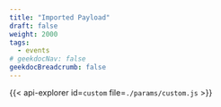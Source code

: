 ```yaml
---
title: "Imported Payload"
draft: false
weight: 2000
tags:
  - events
# geekdocNav: false
geekdocBreadcrumb: false
---
```


{{< api-explorer id=`custom` file=`./params/custom.js` >}}

